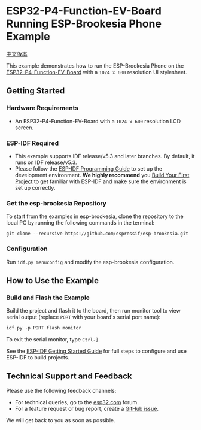 # ESP32-P4-Function-EV-Board Running ESP-Brookesia Phone Example

[中文版本](./README_CN.md)

This example demonstrates how to run the ESP-Brookesia Phone on the [ESP32-P4-Function-EV-Board](https://docs.espressif.com/projects/esp-dev-kits/en/latest/esp32p4/esp32-p4-function-ev-board/index.html) with a `1024 x 600` resolution UI stylesheet.

## Getting Started

### Hardware Requirements

* An ESP32-P4-Function-EV-Board with a `1024 x 600` resolution LCD screen.

### ESP-IDF Required

- This example supports IDF release/v5.3 and later branches. By default, it runs on IDF release/v5.3.
- Please follow the [ESP-IDF Programming Guide](https://docs.espressif.com/projects/esp-idf/en/latest/esp32/get-started/index.html) to set up the development environment. **We highly recommend** you [Build Your First Project](https://docs.espressif.com/projects/esp-idf/en/latest/esp32/get-started/index.html#build-your-first-project) to get familiar with ESP-IDF and make sure the environment is set up correctly.

### Get the esp-brookesia Repository

To start from the examples in esp-brookesia, clone the repository to the local PC by running the following commands in the terminal:

```
git clone --recursive https://github.com/espressif/esp-brookesia.git
```

### Configuration

Run `idf.py menuconfig` and modify the esp-brookesia configuration.

## How to Use the Example

### Build and Flash the Example

Build the project and flash it to the board, then run monitor tool to view serial output (replace `PORT` with your board's serial port name):

```c
idf.py -p PORT flash monitor
```

To exit the serial monitor, type `Ctrl-]`.

See the [ESP-IDF Getting Started Guide](https://docs.espressif.com/projects/esp-idf/en/latest/get-started/index.html) for full steps to configure and use ESP-IDF to build projects.

## Technical Support and Feedback

Please use the following feedback channels:

- For technical queries, go to the [esp32.com](https://esp32.com/viewforum.php?f=22) forum.
- For a feature request or bug report, create a [GitHub issue](https://github.com/espressif/esp-brookesia/issues).

We will get back to you as soon as possible.
